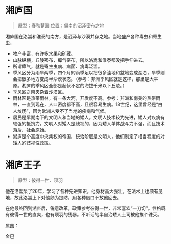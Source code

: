 # 湘庐国

> 原型：春秋楚国
> 位置：偏南的沼泽密布之地

湘庐国在洛嵩和淮泰的南方，是沼泽与沙漠并存之地。当地盛产各种毒虫和寄生虫，

* 物产丰富，有许多水果和矿藏。
* 山脉纵横，丘陵密布，瘴气密布，所以洛嵩和淮泰都没把手伸进去。
* 所谓瘴气，就是寄生虫病、病菌、病毒泛滥。
* 季风区分为雨旱两季，四个月的雨季足以把很多洼地和盆地变成湖泊，旱季则会把很多地方变成半沙漠状态。（参考：非洲季风区就是这样，那里是大平原。湘庐的季风区全部是起伏不定的海拔千米以下丘陵。）
* 季风区之南夹杂着沙漠区。
* 雨林区是热带雨林，有一条大河，开发度不高。参考：非洲和南美的热带雨林，一直到现在，人口密度都不高，且很容易生病。18世纪，这里曾经是“白人坟场”，因为欧洲人受不了当地的疾病和气候。
* 居民是早期南下的文明人和当地的矮人。文明人技术较为先进，矮人对疾病有较强的抵抗力。文明人对矮人是歧视的，因为矮人单体战斗力不强，而且技术落后、社会原始。
* 湘庐是个高度中央集权的帝国，统治阶层是文明人，他们制定了相当程度的对矮人的歧视性政策。

# 湘庐王子

> 原型：彼得一世、项羽

他在洛嵩呆了26年，学习了各种先进知识。他身材高大强壮，在法术上也颇有见地，故此洛嵩上下对他颇为提防，用各种借口不放他回去。

在他最终回到湘庐后，锐意改革，政策参考彼得一世，非常喜欢“一刀切”。性格既有彼得一世的直爽，也有项羽的残暴。不听话的半自治矮人土司被他挨个诛灭。

属国：

金巴